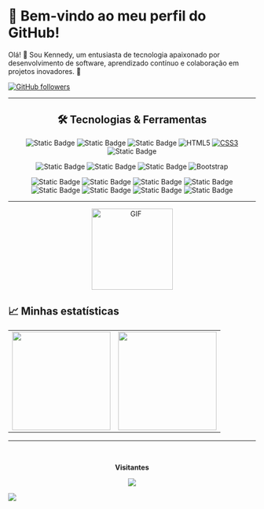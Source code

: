 # 🌟 Bem-vindo ao meu perfil do GitHub!

Olá! 👋 Sou Kennedy, um entusiasta de tecnologia apaixonado por desenvolvimento de software, aprendizado contínuo e colaboração em projetos inovadores. 🚀

[![GitHub followers](https://img.shields.io/github/followers/Kennedyr3.svg?style=social&label=Follow&maxAge=2592000)](https://github.com/Kennedyr3?tab=followers)

---

<div align="center">

## 🛠️ Tecnologias & Ferramentas

  ![Static Badge](https://img.shields.io/badge/JavaScript-black?logo=JavaScript)
  ![Static Badge](https://img.shields.io/badge/TypeScript-white?logo=typeScript)
  ![Static Badge](https://img.shields.io/badge/Node.js-%23252525?logo=Node.js)
  ![HTML5](https://img.shields.io/badge/-HTML5-E34F26?style=flat&logo=html5&logoColor=white)
  [![CSS3](https://img.shields.io/badge/-CSS3-1572B6?style=flat&logo=css3&link=https://github.com/Kennedyr3/frontend-birita)](https://github.com/Kennedyr3/frontend-birita)
  ![Static Badge](https://img.shields.io/badge/Tailwind%20CSS-%23252525?logo=Tailwind%20CSS)

  ![Static Badge](https://img.shields.io/badge/React-%23252525?logo=React)
  ![Static Badge](https://img.shields.io/badge/React%20Native-%23252525?logo=React)
  ![Static Badge](https://img.shields.io/badge/Next.js-%23252525?logo=next.js)
  ![Bootstrap](https://img.shields.io/badge/-Bootstrap-purple?style=flat&logo=bootstrap)

  ![Static Badge](https://img.shields.io/badge/GitHub-%23252525?logo=GitHub)
  ![Static Badge](https://img.shields.io/badge/git-%23252525?logo=git)
  ![Static Badge](https://img.shields.io/badge/AWS%20Amplify-%23252525?logo=AWS%20Amplify)
  ![Static Badge](https://img.shields.io/badge/AWS%20Lambda-%23252525?logo=AWS%20Lambda)
  ![Static Badge](https://img.shields.io/badge/Serverless-%23252525?logo=Serverless)
  ![Static Badge](https://img.shields.io/badge/Bitbucket-%23252525?logo=Bitbucket)
  ![Static Badge](https://img.shields.io/badge/json-gray?style=flat&logo=json)
  ![Static Badge](https://img.shields.io/badge/vscode-blue?style=flat)

</div>

---

<div align="center">
  <img align="center" height="165" alt="GIF" src="https://i.pinimg.com/originals/e4/26/70/e426702edf874b181aced1e2fa5c6cde.gif" />
</div>

## 📈 Minhas estatísticas

<table cellpadding="0">
  <tr style="padding: 0">
    <!-- GitHub Stats Card -->  
    <td valign="top"><img height="200" src="https://github-readme-stats.vercel.app/api?username=kennedyr3&show_icons=true&theme=radical#gh-dark-mode-only"/></td>
    <!-- GitHub Top Language Card -->
    <td valign="top"><img height="200" src="https://github-readme-stats.vercel.app/api/top-langs/?username=kennedyr3&layout=compact&theme=radical&custom_title=Languages"/></td>
  </tr>
</table>

---

<div align="center">
  <br><p align="centre"><b>Visitantes</b></p>  
  <p align="center"><img align="center" src="https://profile-counter.glitch.me/{kennedyr3}/count.svg" /></p> 
</div>

  <img src="https://capsule-render.vercel.app/api?type=waving&color=gradient&height=130&width=200%&section=footer"/>
